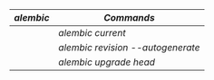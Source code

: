 | _alembic_ | _Commands_                        |
| --------- | --------------------------------- |
|           | _alembic current_                 |
|           | _alembic revision --autogenerate_ |
|           | _alembic upgrade head_            |
